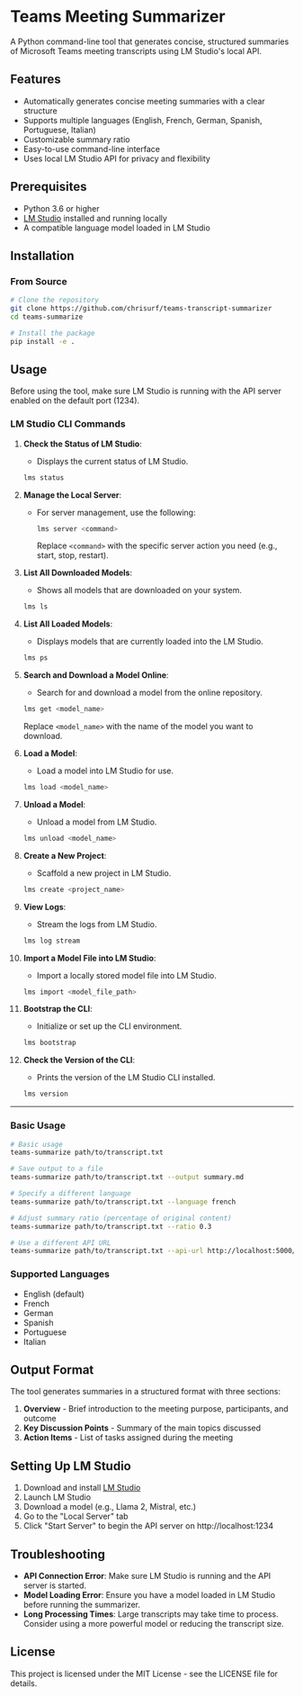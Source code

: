 # Teams Meeting Summarizer

A Python command-line tool that generates concise, structured summaries of Microsoft Teams meeting transcripts using LM Studio's local API.

## Features

- Automatically generates concise meeting summaries with a clear structure
- Supports multiple languages (English, French, German, Spanish, Portuguese, Italian)
- Customizable summary ratio
- Easy-to-use command-line interface
- Uses local LM Studio API for privacy and flexibility

## Prerequisites

- Python 3.6 or higher
- [LM Studio](https://lmstudio.ai/) installed and running locally
- A compatible language model loaded in LM Studio

## Installation

### From Source

```bash
# Clone the repository
git clone https://github.com/chrisurf/teams-transcript-summarizer
cd teams-summarize

# Install the package
pip install -e .
```

## Usage

Before using the tool, make sure LM Studio is running with the API server enabled on the default port (1234).

### **LM Studio CLI Commands**

1. **Check the Status of LM Studio**:
   - Displays the current status of LM Studio.
   ```bash
   lms status
   ```

2. **Manage the Local Server**:
   - For server management, use the following:
     ```bash
     lms server <command>
     ```
     Replace `<command>` with the specific server action you need (e.g., start, stop, restart).

3. **List All Downloaded Models**:
   - Shows all models that are downloaded on your system.
   ```bash
   lms ls
   ```

4. **List All Loaded Models**:
   - Displays models that are currently loaded into the LM Studio.
   ```bash
   lms ps
   ```

5. **Search and Download a Model Online**:
   - Search for and download a model from the online repository.
   ```bash
   lms get <model_name>
   ```
   Replace `<model_name>` with the name of the model you want to download.

6. **Load a Model**:
   - Load a model into LM Studio for use.
   ```bash
   lms load <model_name>
   ```

7. **Unload a Model**:
   - Unload a model from LM Studio.
   ```bash
   lms unload <model_name>
   ```

8. **Create a New Project**:
   - Scaffold a new project in LM Studio.
   ```bash
   lms create <project_name>
   ```

9. **View Logs**:
   - Stream the logs from LM Studio.
   ```bash
   lms log stream
   ```

10. **Import a Model File into LM Studio**:
    - Import a locally stored model file into LM Studio.
    ```bash
    lms import <model_file_path>
    ```

11. **Bootstrap the CLI**:
    - Initialize or set up the CLI environment.
    ```bash
    lms bootstrap
    ```

12. **Check the Version of the CLI**:
    - Prints the version of the LM Studio CLI installed.
    ```bash
    lms version
    ```

---

### Basic Usage

```bash
# Basic usage
teams-summarize path/to/transcript.txt

# Save output to a file
teams-summarize path/to/transcript.txt --output summary.md

# Specify a different language
teams-summarize path/to/transcript.txt --language french

# Adjust summary ratio (percentage of original content)
teams-summarize path/to/transcript.txt --ratio 0.3

# Use a different API URL
teams-summarize path/to/transcript.txt --api-url http://localhost:5000/api/v0/chat/completions
```

### Supported Languages

- English (default)
- French
- German
- Spanish
- Portuguese
- Italian

## Output Format

The tool generates summaries in a structured format with three sections:

1. **Overview** - Brief introduction to the meeting purpose, participants, and outcome
2. **Key Discussion Points** - Summary of the main topics discussed
3. **Action Items** - List of tasks assigned during the meeting

## Setting Up LM Studio

1. Download and install [LM Studio](https://lmstudio.ai/)
2. Launch LM Studio
3. Download a model (e.g., Llama 2, Mistral, etc.)
4. Go to the "Local Server" tab
5. Click "Start Server" to begin the API server on http://localhost:1234

## Troubleshooting

- **API Connection Error**: Make sure LM Studio is running and the API server is started.
- **Model Loading Error**: Ensure you have a model loaded in LM Studio before running the summarizer.
- **Long Processing Times**: Large transcripts may take time to process. Consider using a more powerful model or reducing the transcript size.

## License

This project is licensed under the MIT License - see the LICENSE file for details.